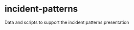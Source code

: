 incident-patterns
=================

Data and scripts to support the incident patterns presentation
